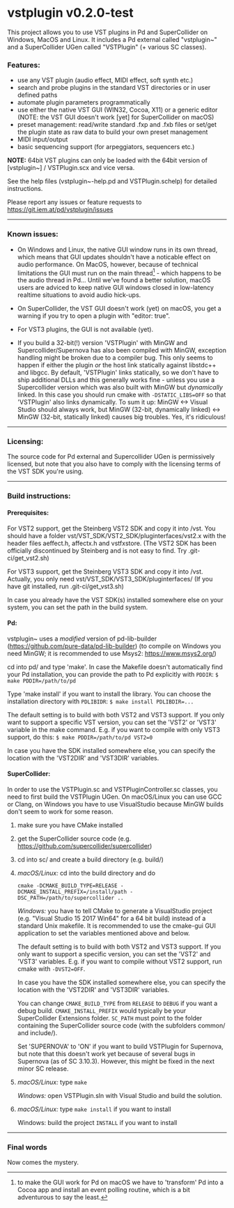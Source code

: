 vstplugin v0.2.0-test
================

This project allows you to use VST plugins in Pd and SuperCollider on Windows, MacOS and Linux.
It includes a Pd external called "vstplugin~" and a SuperCollider UGen called "VSTPlugin" (+ various SC classes).

### Features:

* use any VST plugin (audio effect, MIDI effect, soft synth etc.)
* search and probe plugins in the standard VST directories or in user defined paths
* automate plugin parameters programmatically
* use either the native VST GUI (WIN32, Cocoa, X11) or a generic editor
  (NOTE: the VST GUI doesn't work [yet] for SuperCollider on macOS)
* preset management: read/write standard .fxp and .fxb files or
  set/get the plugin state as raw data to build your own preset management
* MIDI input/output
* basic sequencing support (for arpeggiators, sequencers etc.)


**NOTE:** 64bit VST plugins can only be loaded with the 64bit version of [vstplugin~] / VSTPlugin.scx and vice versa.

See the help files (vstplugin~-help.pd and VSTPlugin.schelp) for detailed instructions.

Please report any issues or feature requests to https://git.iem.at/pd/vstplugin/issues

---

### Known issues:

* On Windows and Linux, the native GUI window runs in its own thread, which means
that GUI updates shouldn't have a noticable effect on audio performance.
On MacOS, however, because of technical limitations the GUI must run on
the main thread[^1] - which happens to be the audio thread in Pd...
Until we've found a better solution, macOS users are adviced to keep native GUI
windows closed in low-latency realtime situations to avoid audio hick-ups.

* On SuperCollider, the VST GUI doesn't work (yet) on macOS, you get a warning if you try
to open a plugin with "editor: true".

* For VST3 plugins, the GUI is not available (yet).

* If you build a 32-bit(!) version 'VSTPlugin' with MinGW and Supercollider/Supernova has also been compiled with MinGW, exception handling might be broken due to a compiler bug.
This only seems to happen if either the plugin *or* the host link statically against libstdc++ and libgcc. By default, 'VSTPlugin' links statically, so we don't have to ship
additional DLLs and this generally works fine - unless you use a Supercollider version which was also built with MinGW but *dynamically* linked. In this case you should run cmake with
`-DSTATIC_LIBS=OFF` so that 'VSTPlugin' also links dynamically. To sum it up: MinGW <-> Visual Studio should always work, but MinGW (32-bit, dynamically linked) <-> MinGW (32-bit, statically linked) causes big troubles. Yes, it's ridiculous!

[^1]: to make the GUI work for Pd on macOS we have to 'transform' Pd into a Cocoa app
and install an event polling routine, which is a bit adventurous to say the least.

---

### Licensing:

The source code for Pd external and Supercollider UGen is permissively licensed, but note that you also have to comply with the licensing terms of the VST SDK you're using.

---

### Build instructions:

#### Prerequisites:

For VST2 support, get the Steinberg VST2 SDK and copy it into /vst.
You should have a folder vst/VST_SDK/VST2_SDK/pluginterfaces/vst2.x with the header files aeffect.h, affectx.h and vstfxstore.
(The VST2 SDK has been officially discontinued by Steinberg and is not easy to find. Try .git-ci/get_vst2.sh)

For VST3 support, get the Steinberg VST3 SDK and copy it into /vst.
Actually, you only need vst/VST_SDK/VST3_SDK/pluginterfaces/
(If you have git installed, run .git-ci/get_vst3.sh)

In case you already have the VST SDK(s) installed somewhere else on your system, you can set the path in the build system.

#### Pd:

vstplugin~ uses a *modified* version of pd-lib-builder (https://github.com/pure-data/pd-lib-builder)
(to compile on Windows you need MinGW; it is recommended to use Msys2: https://www.msys2.org/)

cd into pd/ and type 'make'. In case the Makefile doesn't automatically find your Pd installation, you can provide the path to Pd explicitly with `PDDIR`:
`$ make PDDIR=/path/to/pd`

Type 'make install' if you want to install the library. You can choose the installation directory with `PDLIBIDR`:
`$ make install PDLIBDIR=...`

The default setting is to build with both VST2 and VST3 support. If you only want to support a specific VST version, you can set the 'VST2' or 'VST3' variable in the make command. 
E.g. if you want to compile with only VST3 support, do this:
`$ make PDDIR=/path/to/pd VST2=0`

In case you have the SDK installed somewhere else, you can specify the location with the 'VST2DIR' and 'VST3DIR' variables.

#### SuperCollider:

In order to use the VSTPlugin.sc and VSTPluginController.sc classes, you need to first build the VSTPlugin UGen.
On macOS/Linux you can use GCC or Clang, on Windows you have to use VisualStudio because MinGW builds don't seem to work for some reason.

1) 	make sure you have CMake installed
2) 	get the SuperCollider source code (e.g. https://github.com/supercollider/supercollider)
3) 	cd into sc/ and create a build directory (e.g. build/)
4) 	*macOS/Linux:* cd into the build directory and do

	`cmake -DCMAKE_BUILD_TYPE=RELEASE -DCMAKE_INSTALL_PREFIX=/install/path -DSC_PATH=/path/to/supercollider ..`

	*Windows:* you have to tell CMake to generate a VisualStudio project (e.g. "Visual Studio 15 2017 Win64" for a 64 bit build) instead of a standard Unix makefile.
	It is recommended to use the cmake-gui GUI application to set the variables mentioned above and below.
	
	The default setting is to build with both VST2 and VST3 support. If you only want to support a specific version, you can set the 'VST2' and 'VST3' variables.
	E.g. if  you want to compile without VST2 support, run cmake with `-DVST2=OFF`.
	
	In case you have the SDK installed somewhere else, you can specify the location with the 'VST2DIR' and 'VST3DIR' variables.
	
	You can change `CMAKE_BUILD_TYPE` from `RELEASE` to `DEBUG` if you want a debug build.
	`CMAKE_INSTALL_PREFIX` would typically be your SuperCollider Extensions folder.
	`SC_PATH` must point to the folder containing the SuperCollider source code (with the subfolders common/ and include/).
	
	Set 'SUPERNOVA' to 'ON' if you want to build VSTPlugin for Supernova, but note that this doesn't work yet because of several bugs in Supernova (as of SC 3.10.3).
	However, this might be fixed in the next minor SC release.

5) 	*macOS/Linux:* type `make`

	*Windows:* open VSTPlugin.sln with Visual Studio and build the solution.

6)	*macOS/Linux:* type `make install` if you want to install

	Windows: build the project `INSTALL` if you want to install

---

### Final words

Now comes the mystery.